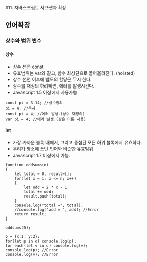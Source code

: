 #11. 자바스크립트 서브셋과 확장


## 언어확장 ##
### 상수와 범위 변수 ###
#### 상수 ####
- 상수 선언 const 
- 유효범위는 var와 같고, 함수 최상단으로 끌어올려진다. (hoisted)
- 상수 선언 이후에 별도의 할당은 무시 한다.
- 상수를 재정의 하려하면, 에러를 발생시킨다.
- Javascript 1.5 이상에서 사용가능

```
const pi = 3.14; //상수정의
pi = 4; //무시
const pi = 4; //에러 발생.(상수 재정의)
var pi = 4; //에러 발생.(같은 이름 사용)
```

#### let ####
- 가장 가까운 블록 내에서, 그리고 중첩된 모든 하위 블록에서 유효하다.
- 우리가 평소에 쓰던 언어와 비슷한 유효범위
- Javascript 1.7 이상에서 가능.

```
function oddsums(n)
{
    let total = 0, result=[];
    for(let x = 1; x <= n; x++)
    {
        let odd = 2 * x - 1;
        total += odd;
        result.push(total);
    }
    console.log("total =", total);
    //console.log("add = ", add); //Error
    return result;
}

oddsums(5);
```
```
o = {x:1, y:2};
for(let p in o) console.log(p);
for each(let v in o) console.log(v);
console.log(p); //Error
console.log(v); //Error
```
